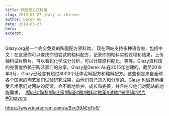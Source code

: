 ```yaml
---
title: 陶瓷配方资料馆
slug: 2019-03-27-glazy-in-chinese
author: Derek Au
date: 2019-03-27
hero: 
excerpt: 
---
```


Glazy.org是一个完全免费的陶瓷配方资料馆， 现在网站支持多种语言啦，包括中文！在这里你可以查找你想尝试的釉料配方，记录你的釉料实验过程和结果，上传釉料试片照片，可以看到化学成分分析，可以计算原料配比，等等。Glazy资料馆的完善度依赖于陶艺家们的分享。Glazy是Derek Au在2015年创建的。截至2019年3月，Glazy已经含有超过8000个坯体泥料配方和釉料配方。这些都是来自全球各个国家的陶艺家们试验研究成果，由他们自己录入和分享的。Glazy 也诚恳地接受艺术家们对网站的反馈，会不断地维护，成长和完善，并且响应他们对网站的功能需求。  [#陶艺](https://www.instagram.com/explore/tags/%E9%99%B6%E8%89%BA/)[#陶藝](https://www.instagram.com/explore/tags/%E9%99%B6%E8%97%9D/)[#陶艺家](https://www.instagram.com/explore/tags/%E9%99%B6%E8%89%BA%E5%AE%B6/)[#陶瓷](https://www.instagram.com/explore/tags/%E9%99%B6%E7%93%B7/)[#釉](https://www.instagram.com/explore/tags/%E9%87%89/)[#釉料](https://www.instagram.com/explore/tags/%E9%87%89%E6%96%99/)[#釉薬](https://www.instagram.com/explore/tags/%E9%87%89%E8%96%AC/)[#试釉](https://www.instagram.com/explore/tags/%E8%AF%95%E9%87%89/)[#景德镇](https://www.instagram.com/explore/tags/%E6%99%AF%E5%BE%B7%E9%95%87/)[#试片](https://www.instagram.com/explore/tags/%E8%AF%95%E7%89%87/)[#Glazyorg](https://www.instagram.com/explore/tags/glazyorg/)

https://www.instagram.com/p/Bvg39AEgFo5/
